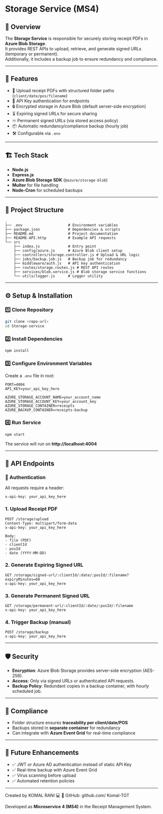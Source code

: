 # Storage Service (MS4)

## 📌 Overview
The **Storage Service** is responsible for securely storing receipt PDFs in **Azure Blob Storage**.  
It provides REST APIs to upload, retrieve, and generate signed URLs (temporary or permanent).  
Additionally, it includes a backup job to ensure redundancy and compliance.

---

## 🚀 Features
- 📂 Upload receipt PDFs with structured folder paths (`client/date/pos/filename`)
- 🔑 API Key authentication for endpoints
- 🔒 Encrypted storage in Azure Blob (default server-side encryption)
- ⏳ Expiring signed URLs for secure sharing
- ♾ Permanent signed URLs (via stored access policy)
- 📦 Automatic redundancy/compliance backup (hourly job)
- 🛠 Configurable via `.env`

---

## 🏗 Tech Stack
- **Node.js**
- **Express.js**
- **Azure Blob Storage SDK** (`@azure/storage-blob`)
- **Multer** for file handling
- **Node-Cron** for scheduled backups

---

## 📁 Project Structure
```
.
├── .env                     # Environment variables
├── package.json             # Dependencies & scripts
├── README.md                # Project documentation
├── README-API.http          # Example API requests
└── src
    ├── index.js             # Entry point
    ├── config/azure.js      # Azure Blob client setup
    ├── controllers/storage.controller.js # Upload & URL logic
    ├── jobs/backup.job.js   # Backup job for redundancy
    ├── middleware/auth.js   # API key authentication
    ├── routes/storage.routes.js # REST API routes
    ├── services/blob.service.js # Blob storage service functions
    └── utils/logger.js      # Logger utility
```

---

## ⚙️ Setup & Installation

### 1️⃣ Clone Repository
```bash
git clone <repo-url>
cd Storage-service
```

### 2️⃣ Install Dependencies
```bash
npm install
```

### 3️⃣ Configure Environment Variables
Create a `.env` file in root:
```env
PORT=4004
API_KEY=your_api_key_here

AZURE_STORAGE_ACCOUNT_NAME=your_account_name
AZURE_STORAGE_ACCOUNT_KEY=your_account_key
AZURE_STORAGE_CONTAINER=receipts
AZURE_BACKUP_CONTAINER=receipts-backup
```

### 4️⃣ Run Service
```bash
npm start
```

The service will run on **http://localhost:4004**

---

## 🔌 API Endpoints

### 🔑 Authentication
All requests require a header:
```
x-api-key: your_api_key_here
```

### 1. Upload Receipt PDF
```http
POST /storage/upload
Content-Type: multipart/form-data
x-api-key: your_api_key_here

Body:
- file (PDF)
- clientId
- posId
- date (YYYY-MM-DD)
```

### 2. Generate Expiring Signed URL
```http
GET /storage/signed-url/:clientId/:date/:posId/:filename?expiryMinutes=60
x-api-key: your_api_key_here
```

### 3. Generate Permanent Signed URL
```http
GET /storage/permanent-url/:clientId/:date/:posId/:filename
x-api-key: your_api_key_here
```

### 4. Trigger Backup (manual)
```http
POST /storage/backup
x-api-key: your_api_key_here
```

---

## 🛡 Security
- **Encryption**: Azure Blob Storage provides server-side encryption (AES-256).
- **Access**: Only via signed URLs or authenticated API requests.
- **Backup Policy**: Redundant copies in a backup container, with hourly scheduled job.

---

## 📝 Compliance
- Folder structure ensures **traceability per client/date/POS**
- Backups stored in **separate container** for redundancy
- Can integrate with **Azure Event Grid** for real-time compliance

---

## 🤝 Future Enhancements
- ✅ JWT or Azure AD authentication instead of static API Key
- ✅ Real-time backup with Azure Event Grid
- ✅ Virus scanning before upload
- ✅ Automated retention policies

---

Created by KOMAL RANI 💻
🔗 GitHub: github.com/ Komal-TGT

Developed as **Microservice 4 (MS4)** in the Receipt Management System.

